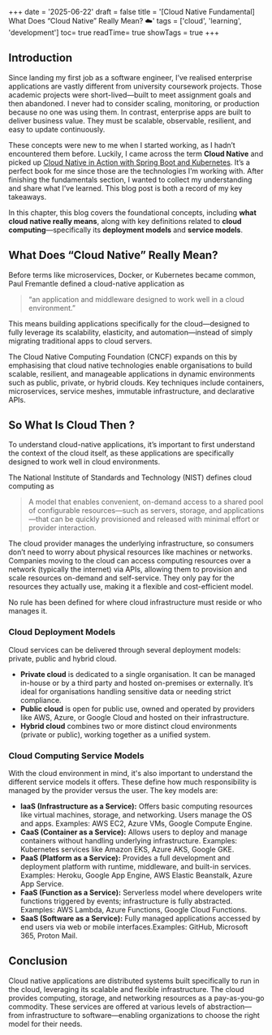 +++
date = '2025-06-22'
draft = false
title = '[Cloud Native Fundamental] What Does “Cloud Native” Really Mean? ☁️'
tags = ['cloud', 'learning', 'development']
toc= true
readTime= true
showTags = true
+++

## Introduction

Since landing my first job as a software engineer, I’ve realised enterprise applications are vastly different from university coursework projects. Those academic projects were short-lived—built to meet assignment goals and then abandoned. I never had to consider scaling, monitoring, or production because no one was using them. In contrast, enterprise apps are built to deliver business value. They must be scalable, observable, resilient, and easy to update continuously.

These concepts were new to me when I started working, as I hadn’t encountered them before. Luckily, I came across the term **Cloud Native** and picked up [Cloud Native in Action with Spring Boot and Kubernetes](https://www.manning.com/books/cloud-native-spring-in-action). It’s a perfect book for me since those are the technologies I’m working with. After finishing the fundamentals section, I wanted to collect my understanding and share what I’ve learned. This blog post is both a record of my key takeaways.

In this chapter, this blog covers the foundational concepts, including **what cloud native really means**, along with key definitions related to **cloud computing**—specifically its **deployment models** and **service models**.

## What Does “Cloud Native” Really Mean?

Before terms like microservices, Docker, or Kubernetes became common, Paul Fremantle defined a cloud-native application as

> “an application and middleware designed to work well in a cloud environment.” 
 
This means building applications specifically for the cloud—designed to fully leverage its scalability, elasticity, and automation—instead of simply migrating traditional apps to cloud servers.

The Cloud Native Computing Foundation (CNCF) expands on this by emphasising that cloud native technologies enable organisations to build scalable, resilient, and manageable applications in dynamic environments such as public, private, or hybrid clouds. Key techniques include containers, microservices, service meshes, immutable infrastructure, and declarative APIs.

## So What Is Cloud Then ?

To understand cloud-native applications, it’s important to first understand the context of the cloud itself, as these applications are specifically designed to work well in cloud environments.

The National Institute of Standards and Technology (NIST) defines cloud computing as 

> A model that enables convenient, on-demand access to a shared pool of configurable resources—such as servers, storage, and applications—that can be quickly provisioned and released with minimal effort or provider interaction.

The cloud provider manages the underlying infrastructure, so consumers don’t need to worry about physical resources like machines or networks. Companies moving to the cloud can access computing resources over a network (typically the internet) via APIs, allowing them to provision and scale resources on-demand and self-service. They only pay for the resources they actually use, making it a flexible and cost-efficient model.

No rule has been defined for where cloud infrastructure must reside or who manages it.

### Cloud Deployment Models

Cloud services can be delivered through several deployment models: private, public and hybrid cloud.

* **Private cloud** is dedicated to a single organisation. It can be managed in-house or by a third party and hosted on-premises or externally. It’s ideal for organisations handling sensitive data or needing strict compliance.
* **Public cloud** is open for public use, owned and operated by providers like AWS, Azure, or Google Cloud and hosted on their infrastructure.
* **Hybrid cloud** combines two or more distinct cloud environments (private or public), working together as a unified system.

### Cloud Computing Service Models

With the cloud environment in mind, it's also important to understand the different service models it offers. These define how much responsibility is managed by the provider versus the user. The key models are:

* **IaaS (Infrastructure as a Service):**
Offers basic computing resources like virtual machines, storage, and networking. Users manage the OS and apps.
Examples: AWS EC2, Azure VMs, Google Compute Engine.
* **CaaS (Container as a Service):**
Allows users to deploy and manage containers without handling underlying infrastructure.
Examples: Kubernetes services like Amazon EKS, Azure AKS, Google GKE.
* **PaaS (Platform as a Service):**
Provides a full development and deployment platform with runtime, middleware, and built-in services.
Examples: Heroku, Google App Engine, AWS Elastic Beanstalk, Azure App Service.
* **FaaS (Function as a Service):**
Serverless model where developers write functions triggered by events; infrastructure is fully abstracted.
Examples: AWS Lambda, Azure Functions, Google Cloud Functions.
* **SaaS (Software as a Service):**
Fully managed applications accessed by end users via web or mobile interfaces.Examples: GitHub, Microsoft 365, Proton Mail.

## Conclusion

Cloud native applications are distributed systems built specifically to run in the cloud, leveraging its scalable and flexible infrastructure. The cloud provides computing, storage, and networking resources as a pay-as-you-go commodity. These services are offered at various levels of abstraction—from infrastructure to software—enabling organizations to choose the right model for their needs.
